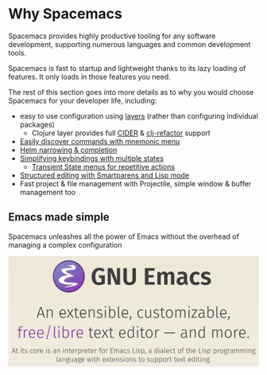 # Why Spacemacs

Spacemacs provides highly productive tooling for any software development, supporting numerous languages and common development tools.

Spacemacs is fast to startup and lightweight thanks to its lazy loading of features.  It only loads in those features you need.

The rest of this section goes into more details as to why you would choose Spacemacs for your developer life, including:

* easy to use configuration using [layers](layers.html) (rather than configuring individual packages)
    * Clojure layer provides full [CIDER](https://github.com/clojure-emacs/cider) & [clj-refactor](https://github.com/clojure-emacs/clj-refactor.el) support
* [Easily discover commands with mnemonic menu](mnemonic-menu.html)
* [Helm narrowing & completion](helm.html)
* [Simplifying keybindings with multiple states](states.html)
    * [Transient State menus for repetitive actions](transient-state-menus.html)
* [Structured editing with Smartparens and Lisp mode](structured-editing.html)
* Fast project & file management with Projectile, simple window & buffer management too


## Emacs made simple

Spacemacs unleashes all the power of Emacs without the overhead of managing a complex configuration

[![GNU Emacs banner](/images/emacs-banner.png)](/images/emacs-banner.png)

